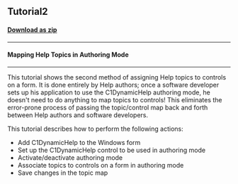 ## Tutorial2
#### [Download as zip](https://minhaskamal.github.io/DownGit/#/home?url=https://github.com/GrapeCity/ComponentOne-WinForms-Samples/tree/master/NetFramework\DynamicHelp\CS\Tutorials\Tutorial2)
____
#### Mapping Help Topics in Authoring Mode
____
This tutorial shows the second method of assigning Help topics to controls on a form. It is done entirely by Help authors; once a software developer sets up his application to use the C1DynamicHelp authoring mode, he doesn't need to do anything to map topics to controls! This eliminates the error-prone process of passing the topic/control map back and forth between Help authors and software developers. 

This tutorial describes how to perform the following actions:
- Add C1DynamicHelp to the Windows form
- Set up the C1DynamicHelp control to be used in authoring mode
- Activate/deactivate authoring mode
- Associate topics to controls on a form in authoring mode
- Save changes in the topic map
